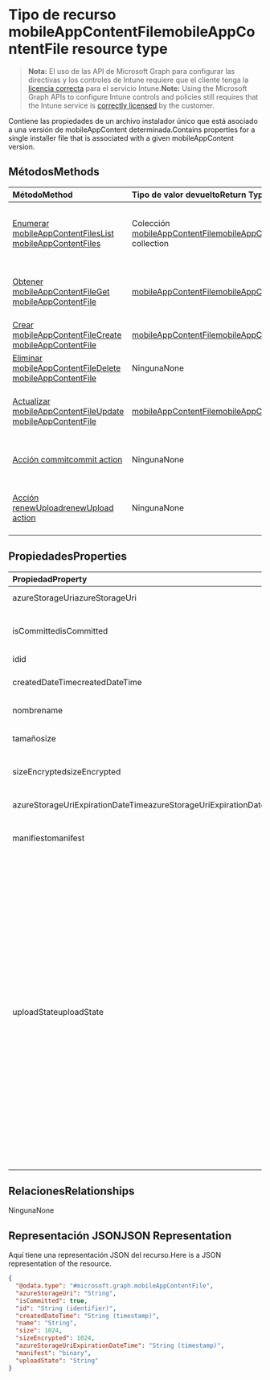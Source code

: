 # <a name="mobileappcontentfile-resource-type"></a><span data-ttu-id="1445d-101">Tipo de recurso mobileAppContentFile</span><span class="sxs-lookup"><span data-stu-id="1445d-101">mobileAppContentFile resource type</span></span>

> <span data-ttu-id="1445d-102">**Nota:** El uso de las API de Microsoft Graph para configurar las directivas y los controles de Intune requiere que el cliente tenga la [licencia correcta](https://go.microsoft.com/fwlink/?linkid=839381) para el servicio Intune.</span><span class="sxs-lookup"><span data-stu-id="1445d-102">**Note:** Using the Microsoft Graph APIs to configure Intune controls and policies still requires that the Intune service is [correctly licensed](https://go.microsoft.com/fwlink/?linkid=839381) by the customer.</span></span>

<span data-ttu-id="1445d-103">Contiene las propiedades de un archivo instalador único que está asociado a una versión de mobileAppContent determinada.</span><span class="sxs-lookup"><span data-stu-id="1445d-103">Contains properties for a single installer file that is associated with a given mobileAppContent version.</span></span>
## <a name="methods"></a><span data-ttu-id="1445d-104">Métodos</span><span class="sxs-lookup"><span data-stu-id="1445d-104">Methods</span></span>
|<span data-ttu-id="1445d-105">Método</span><span class="sxs-lookup"><span data-stu-id="1445d-105">Method</span></span>|<span data-ttu-id="1445d-106">Tipo de valor devuelto</span><span class="sxs-lookup"><span data-stu-id="1445d-106">Return Type</span></span>|<span data-ttu-id="1445d-107">Descripción</span><span class="sxs-lookup"><span data-stu-id="1445d-107">Description</span></span>|
|:---|:---|:---|
|[<span data-ttu-id="1445d-108">Enumerar mobileAppContentFiles</span><span class="sxs-lookup"><span data-stu-id="1445d-108">List mobileAppContentFiles</span></span>](../api/intune_apps_mobileappcontentfile_list.md)|<span data-ttu-id="1445d-109">Colección [mobileAppContentFile](../resources/intune_apps_mobileappcontentfile.md)</span><span class="sxs-lookup"><span data-stu-id="1445d-109">[mobileAppContentFile](../resources/intune_apps_mobileappcontentfile.md) collection</span></span>|<span data-ttu-id="1445d-110">Enumere las propiedades y las relaciones de los objetos [mobileAppContentFile](../resources/intune_apps_mobileappcontentfile.md).</span><span class="sxs-lookup"><span data-stu-id="1445d-110">List properties and relationships of the [mobileAppContentFile](../resources/intune_apps_mobileappcontentfile.md) objects.</span></span>|
|[<span data-ttu-id="1445d-111">Obtener mobileAppContentFile</span><span class="sxs-lookup"><span data-stu-id="1445d-111">Get mobileAppContentFile</span></span>](../api/intune_apps_mobileappcontentfile_get.md)|[<span data-ttu-id="1445d-112">mobileAppContentFile</span><span class="sxs-lookup"><span data-stu-id="1445d-112">mobileAppContentFile</span></span>](../resources/intune_apps_mobileappcontentfile.md)|<span data-ttu-id="1445d-113">Lea las propiedades y las relaciones del objeto [mobileAppContentFile](../resources/intune_apps_mobileappcontentfile.md).</span><span class="sxs-lookup"><span data-stu-id="1445d-113">Read properties and relationships of [plannerTaskDetails](../resources/intune_apps_mobileappcontentfile.md) object.</span></span>|
|[<span data-ttu-id="1445d-114">Crear mobileAppContentFile</span><span class="sxs-lookup"><span data-stu-id="1445d-114">Create mobileAppContentFile</span></span>](../api/intune_apps_mobileappcontentfile_create.md)|[<span data-ttu-id="1445d-115">mobileAppContentFile</span><span class="sxs-lookup"><span data-stu-id="1445d-115">mobileAppContentFile</span></span>](../resources/intune_apps_mobileappcontentfile.md)|<span data-ttu-id="1445d-116">Cree un objeto [mobileAppContentFile](../resources/intune_apps_mobileappcontentfile.md).</span><span class="sxs-lookup"><span data-stu-id="1445d-116">Create a new [plannerBucket](../resources/intune_apps_mobileappcontentfile.md) object.</span></span>|
|[<span data-ttu-id="1445d-117">Eliminar mobileAppContentFile</span><span class="sxs-lookup"><span data-stu-id="1445d-117">Delete mobileAppContentFile</span></span>](../api/intune_apps_mobileappcontentfile_delete.md)|<span data-ttu-id="1445d-118">Ninguna</span><span class="sxs-lookup"><span data-stu-id="1445d-118">None</span></span>|<span data-ttu-id="1445d-119">Elimina un [mobileAppContentFile](../resources/intune_apps_mobileappcontentfile.md).</span><span class="sxs-lookup"><span data-stu-id="1445d-119">Deletes a [mobileAppContentFile](../resources/intune_apps_mobileappcontentfile.md).</span></span>|
|[<span data-ttu-id="1445d-120">Actualizar mobileAppContentFile</span><span class="sxs-lookup"><span data-stu-id="1445d-120">Update mobileAppContentFile</span></span>](../api/intune_apps_mobileappcontentfile_update.md)|[<span data-ttu-id="1445d-121">mobileAppContentFile</span><span class="sxs-lookup"><span data-stu-id="1445d-121">mobileAppContentFile</span></span>](../resources/intune_apps_mobileappcontentfile.md)|<span data-ttu-id="1445d-122">Actualice las propiedades de un objeto [mobileAppContentFile](../resources/intune_apps_mobileappcontentfile.md).</span><span class="sxs-lookup"><span data-stu-id="1445d-122">Update the properties of a [calendar](../resources/intune_apps_mobileappcontentfile.md) object.</span></span>|
|[<span data-ttu-id="1445d-123">Acción commit</span><span class="sxs-lookup"><span data-stu-id="1445d-123">commit action</span></span>](../api/intune_apps_mobileappcontentfile_commit.md)|<span data-ttu-id="1445d-124">Ninguna</span><span class="sxs-lookup"><span data-stu-id="1445d-124">None</span></span>|<span data-ttu-id="1445d-125">Confirma un archivo de una aplicación determinada.</span><span class="sxs-lookup"><span data-stu-id="1445d-125">Commits a file of a given app.</span></span>|
|[<span data-ttu-id="1445d-126">Acción renewUpload</span><span class="sxs-lookup"><span data-stu-id="1445d-126">renewUpload action</span></span>](../api/intune_apps_mobileappcontentfile_renewupload.md)|<span data-ttu-id="1445d-127">Ninguna</span><span class="sxs-lookup"><span data-stu-id="1445d-127">None</span></span>|<span data-ttu-id="1445d-128">Renueva el URI de SAS para una carga de un archivo de la aplicación.</span><span class="sxs-lookup"><span data-stu-id="1445d-128">Renews the SAS URI for an application file upload.</span></span>|

## <a name="properties"></a><span data-ttu-id="1445d-129">Propiedades</span><span class="sxs-lookup"><span data-stu-id="1445d-129">Properties</span></span>
|<span data-ttu-id="1445d-130">Propiedad</span><span class="sxs-lookup"><span data-stu-id="1445d-130">Property</span></span>|<span data-ttu-id="1445d-131">Tipo</span><span class="sxs-lookup"><span data-stu-id="1445d-131">Type</span></span>|<span data-ttu-id="1445d-132">Descripción</span><span class="sxs-lookup"><span data-stu-id="1445d-132">Description</span></span>|
|:---|:---|:---|
|<span data-ttu-id="1445d-133">azureStorageUri</span><span class="sxs-lookup"><span data-stu-id="1445d-133">azureStorageUri</span></span>|<span data-ttu-id="1445d-134">Cadena</span><span class="sxs-lookup"><span data-stu-id="1445d-134">String</span></span>|<span data-ttu-id="1445d-135">El URI de Azure Storage.</span><span class="sxs-lookup"><span data-stu-id="1445d-135">The Azure Storage URI.</span></span>|
|<span data-ttu-id="1445d-136">isCommitted</span><span class="sxs-lookup"><span data-stu-id="1445d-136">isCommitted</span></span>|<span data-ttu-id="1445d-137">Booleano</span><span class="sxs-lookup"><span data-stu-id="1445d-137">Boolean</span></span>|<span data-ttu-id="1445d-138">Un valor que indica si el archivo está confirmado.</span><span class="sxs-lookup"><span data-stu-id="1445d-138">A value indicating whether the file is committed.</span></span>|
|<span data-ttu-id="1445d-139">id</span><span class="sxs-lookup"><span data-stu-id="1445d-139">id</span></span>|<span data-ttu-id="1445d-140">Cadena</span><span class="sxs-lookup"><span data-stu-id="1445d-140">String</span></span>|<span data-ttu-id="1445d-141">El Id. de archivo.</span><span class="sxs-lookup"><span data-stu-id="1445d-141">The File Id.</span></span>|
|<span data-ttu-id="1445d-142">createdDateTime</span><span class="sxs-lookup"><span data-stu-id="1445d-142">createdDateTime</span></span>|<span data-ttu-id="1445d-143">DateTimeOffset</span><span class="sxs-lookup"><span data-stu-id="1445d-143">DateTimeOffset</span></span>|<span data-ttu-id="1445d-144">La hora en que se ha creado el archivo.</span><span class="sxs-lookup"><span data-stu-id="1445d-144">The time the file was created.</span></span>|
|<span data-ttu-id="1445d-145">nombre</span><span class="sxs-lookup"><span data-stu-id="1445d-145">name</span></span>|<span data-ttu-id="1445d-146">Cadena</span><span class="sxs-lookup"><span data-stu-id="1445d-146">String</span></span>|<span data-ttu-id="1445d-147">El nombre del archivo.</span><span class="sxs-lookup"><span data-stu-id="1445d-147">The file name.</span></span>|
|<span data-ttu-id="1445d-148">tamaño</span><span class="sxs-lookup"><span data-stu-id="1445d-148">size</span></span>|<span data-ttu-id="1445d-149">Int64</span><span class="sxs-lookup"><span data-stu-id="1445d-149">Int64</span></span>|<span data-ttu-id="1445d-150">El tamaño del archivo antes del cifrado.</span><span class="sxs-lookup"><span data-stu-id="1445d-150">The size of the file prior to encryption.</span></span>|
|<span data-ttu-id="1445d-151">sizeEncrypted</span><span class="sxs-lookup"><span data-stu-id="1445d-151">sizeEncrypted</span></span>|<span data-ttu-id="1445d-152">Int64</span><span class="sxs-lookup"><span data-stu-id="1445d-152">Int64</span></span>|<span data-ttu-id="1445d-153">El tamaño del archivo después del cifrado.</span><span class="sxs-lookup"><span data-stu-id="1445d-153">The size of the file after encryption.</span></span>|
|<span data-ttu-id="1445d-154">azureStorageUriExpirationDateTime</span><span class="sxs-lookup"><span data-stu-id="1445d-154">azureStorageUriExpirationDateTime</span></span>|<span data-ttu-id="1445d-155">DateTimeOffset</span><span class="sxs-lookup"><span data-stu-id="1445d-155">DateTimeOffset</span></span>|<span data-ttu-id="1445d-156">La hora en que expira el URI de Azure Storage.</span><span class="sxs-lookup"><span data-stu-id="1445d-156">The time the Azure storage Uri expires.</span></span>|
|<span data-ttu-id="1445d-157">manifiesto</span><span class="sxs-lookup"><span data-stu-id="1445d-157">manifest</span></span>|<span data-ttu-id="1445d-158">Binario</span><span class="sxs-lookup"><span data-stu-id="1445d-158">Binary</span></span>|<span data-ttu-id="1445d-159">La información del manifiesto.</span><span class="sxs-lookup"><span data-stu-id="1445d-159">The manifest information.</span></span>|
|<span data-ttu-id="1445d-160">uploadState</span><span class="sxs-lookup"><span data-stu-id="1445d-160">uploadState</span></span>|<span data-ttu-id="1445d-161">Cadena</span><span class="sxs-lookup"><span data-stu-id="1445d-161">String</span></span>|<span data-ttu-id="1445d-162">El estado de la solicitud de carga actual.</span><span class="sxs-lookup"><span data-stu-id="1445d-162">The state of the current upload request.</span></span> <span data-ttu-id="1445d-163">Los valores posibles son: `success`, `transientError`, `error`, `unknown`, `azureStorageUriRequestSuccess`, `azureStorageUriRequestPending`, `azureStorageUriRequestFailed`, `azureStorageUriRequestTimedOut`, `azureStorageUriRenewalSuccess`, `azureStorageUriRenewalPending`, `azureStorageUriRenewalFailed`, `azureStorageUriRenewalTimedOut`, `commitFileSuccess`, `commitFilePending`, `commitFileFailed` y `commitFileTimedOut`.</span><span class="sxs-lookup"><span data-stu-id="1445d-163">Possible values are: `success`, `transientError`, `error`, `unknown`, `azureStorageUriRequestSuccess`, `azureStorageUriRequestPending`, `azureStorageUriRequestFailed`, `azureStorageUriRequestTimedOut`, `azureStorageUriRenewalSuccess`, `azureStorageUriRenewalPending`, `azureStorageUriRenewalFailed`, `azureStorageUriRenewalTimedOut`, `commitFileSuccess`, `commitFilePending`, `commitFileFailed`, `commitFileTimedOut`.</span></span>|

## <a name="relationships"></a><span data-ttu-id="1445d-164">Relaciones</span><span class="sxs-lookup"><span data-stu-id="1445d-164">Relationships</span></span>
<span data-ttu-id="1445d-165">Ninguna</span><span class="sxs-lookup"><span data-stu-id="1445d-165">None</span></span>
## <a name="json-representation"></a><span data-ttu-id="1445d-166">Representación JSON</span><span class="sxs-lookup"><span data-stu-id="1445d-166">JSON Representation</span></span>
<span data-ttu-id="1445d-167">Aquí tiene una representación JSON del recurso.</span><span class="sxs-lookup"><span data-stu-id="1445d-167">Here is a JSON representation of the resource.</span></span>
<!-- {
  "blockType": "resource",
  "keyProperty": "id",
  "@odata.type": "microsoft.graph.mobileAppContentFile"
}
-->
``` json
{
  "@odata.type": "#microsoft.graph.mobileAppContentFile",
  "azureStorageUri": "String",
  "isCommitted": true,
  "id": "String (identifier)",
  "createdDateTime": "String (timestamp)",
  "name": "String",
  "size": 1024,
  "sizeEncrypted": 1024,
  "azureStorageUriExpirationDateTime": "String (timestamp)",
  "manifest": "binary",
  "uploadState": "String"
}
```



